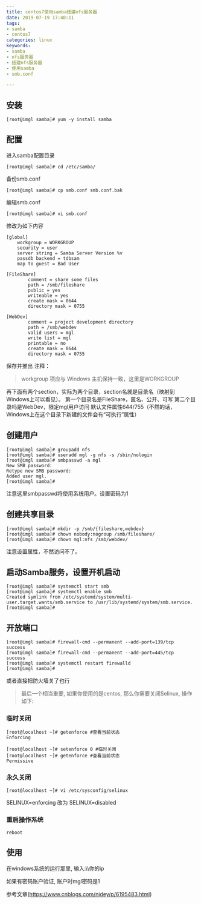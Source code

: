 ```yaml
---
title: centos7使用samba搭建nfs服务器
date: 2019-07-19 17:40:11
tags: 
- samba
- centos7
categories: linux
keywords:
- samba
- nfs服务器
- 搭建nfs服务器
- 使用samba
- smb.conf

---
```


## 安装

    [root@imgl samba]# yum -y install samba

## 配置

进入samba配置目录

    [root@imgl samba]# cd /etc/samba/

 
备份smb.conf

    [root@imgl samba]# cp smb.conf smb.conf.bak

 

编辑smb.conf

    [root@imgl samba]# vi smb.conf

修改为如下内容

    [global]
        workgroup = WORKGROUP
        security = user
        server string = Samba Server Version %v
        passdb backend = tdbsam
        map to guest = Bad User

    [FileShare]
            comment = share some files
            path = /smb/fileshare
            public = yes
            writeable = yes
            create mask = 0644
            directory mask = 0755

    [WebDev]
            comment = project development directory
            path = /smb/webdev
            valid users = mgl
            write list = mgl
            printable = no
            create mask = 0644
            directory mask = 0755

保存并推出
注释：

> workgroup 项应与 Windows 主机保持一致，这里是WORKGROUP

再下面有两个section，实际为两个目录，section名就是目录名（映射到Windows上可以看见）。
第一个目录名是FileShare，匿名、公开、可写
第二个目录吗是WebDev，限定mgl用户访问
默认文件属性644/755（不然的话，Windows上在这个目录下新建的文件会有“可执行”属性）

## 创建用户

    [root@imgl samba]# groupadd nfs
    [root@imgl samba]# useradd mgl -g nfs -s /sbin/nologin
    [root@imgl samba]# smbpasswd -a mgl
    New SMB password:
    Retype new SMB password:
    Added user mgl.
    [root@imgl samba]# 

注意这里smbpasswd将使用系统用户。设置密码为1

## 创建共享目录

    [root@imgl samba]# mkdir -p /smb/{fileshare,webdev}
    [root@imgl samba]# chown nobody:nogroup /smb/fileshare/
    [root@imgl samba]# chown mgl:nfs /smb/webdev/

注意设置属性，不然访问不了。

 

## 启动Samba服务，设置开机启动

    [root@imgl samba]# systemctl start smb
    [root@imgl samba]# systemctl enable smb
    Created symlink from /etc/systemd/system/multi-user.target.wants/smb.service to /usr/lib/systemd/system/smb.service.
    [root@imgl samba]# 

 

## 开放端口

    [root@imgl samba]# firewall-cmd --permanent --add-port=139/tcp
    success
    [root@imgl samba]# firewall-cmd --permanent --add-port=445/tcp
    success
    [root@imgl samba]# systemctl restart firewalld
    [root@imgl samba]# 

或者直接把防火墙关了也行

> 最后一个相当重要, 如果你使用的是centos, 那么你需要关闭Selinux, 操作如下:

### 临时关闭

    [root@localhost ~]# getenforce #查看当前状态
    Enforcing
    
    [root@localhost ~]# setenforce 0 #临时关闭
    [root@localhost ~]# getenforce #查看当前状态
    Permissive

### 永久关闭

    [root@localhost ~]# vi /etc/sysconfig/selinux

SELINUX=enforcing 改为 SELINUX=disabled

### 重启操作系统

    reboot

## 使用

在windows系统的运行那里, 输入:\\\你的ip

如果有密码账户验证, 账户时mgl密码是1

参考文章(https://www.cnblogs.com/nidey/p/6195483.html)

